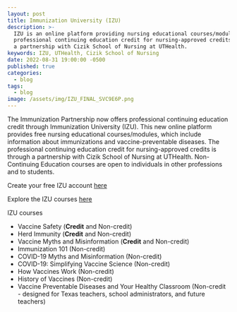 ```yaml
---
layout: post
title: Immunization University (IZU)
description: >-
  IZU is an online platform providing nursing educational courses/modules for
  professional continuing education credit for nursing-approved credits through
  a partnership with Cizik School of Nursing at UTHealth.
keywords: IZU, UTHealth, Cizik School of Nursing
date: 2022-08-31 19:00:00 -0500
published: true
categories:
  - blog
tags:
  - blog
image: /assets/img/IZU_FINAL_SVC9E6P.png
---
```

The Immunization Partnership now offers professional continuing education credit through Immunization University (IZU). This new online platform provides free nursing educational courses/modules, which include information about immunizations and vaccine-preventable diseases. The professional continuing education credit for nursing-approved credits is through a partnership with Cizik School of Nursing at UTHealth. Non-Continuing Education courses are open to individuals in other professions and to students.

Create your free IZU account [here](https://immunizeusa.org/account/login/?next=/account/)

Explore the IZU courses [here](https://immunizeusa.org/products/collection/courses-1/)

IZU courses

* Vaccine Safety (**Credit** and Non-credit)
* Herd Immunity (**Credit** and Non-credit)
* Vaccine Myths and Misinformation (**Credit** and Non-credit)
* Immunization 101 (Non-credit)
* COVID-19 Myths and Misinformation (Non-credit)
* COVID-19: Simplifying Vaccine Science (Non-credit)
* How Vaccines Work (Non-credit)
* History of Vaccines (Non-credit)
* Vaccine Preventable Diseases and Your Healthy Classroom (Non-credit - designed for Texas teachers, school administrators, and future teachers)